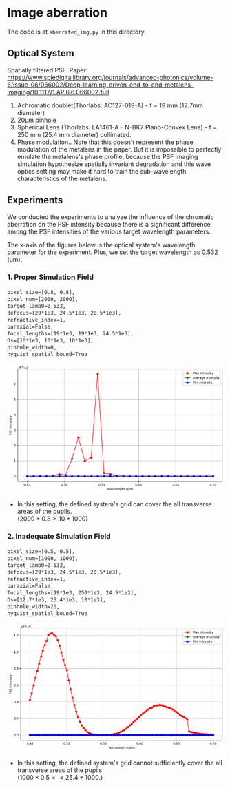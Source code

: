 # Image aberration 

The code is at `aberrated_img.py` in this directory.

## Optical System

Spatially filtered PSF.
Paper: https://www.spiedigitallibrary.org/journals/advanced-photonics/volume-6/issue-06/066002/Deep-learning-driven-end-to-end-metalens-imaging/10.1117/1.AP.6.6.066002.full
1. Achromatic doublet(Thorlabs: AC127-019-A) - f = 19 mm (12.7mm diameter)
2. 20µm pinhole
3. Spherical Lens (Thorlabs: LA1461-A - N-BK7 Plano-Convex Lens) - f = 250 mm (25.4 mm diameter) collimated.
4. Phase modulation.. Note that this doesn't represent the phase modulation of the metalens in the paper. But it is impossible to perfectly emulate the metalens's phase profile, because the PSF imaging simulation hypothesize spatially invariant degradation and this wave optics setting may make it hard to train the sub-wavelength characteristics of the metalens.

## Experiments

We conducted the experiments to analyze the influence of the chromatic aberration on the PSF intensity because there is a significant difference among the PSF intensities of the various target wavelength parameters.  


The x-axis of the figures below is the optical system's wavelength parameter for the experiment. Plus, we set the target wavelength as 0.532 (µm). 

### 1. Proper Simulation Field
    pixel_size=[0.8, 0.8],
    pixel_num=[2000, 2000],
    target_lamb0=0.532,
    defocus=[29*1e3, 24.5*1e3, 20.5*1e3],
    refractive_index=1,
    paraxial=False,
    focal_lengths=[19*1e3, 19*1e3, 24.5*1e3],
    Ds=[10*1e3, 10*1e3, 10*1e3],
    pinhole_width=0,
    nyquist_spatial_bound=True

<div align="center">
    <img src="./figures/aberrated_img/fig1.png" width="600">
</div>

- In this setting, the defined system's grid can cover the all transverse areas of the pupils.  
($2000*0.8 > 10*1000$)

### 2. Inadequate Simulation Field
    pixel_size=[0.5, 0.5],
    pixel_num=[1000, 1000],
    target_lamb0=0.532,
    defocus=[29*1e3, 24.5*1e3, 20.5*1e3],
    refractive_index=1,
    paraxial=False,
    focal_lengths=[19*1e3, 250*1e3, 24.5*1e3],
    Ds=[12.7*1e3, 25.4*1e3, 10*1e3],
    pinhole_width=20,
    nyquist_spatial_bound=True

<div align="center">
    <img src="./figures/aberrated_img/fig2.png" width="600">
</div>

- In this setting, the defined system's grid cannot sufficiently cover the all transverse areas of the pupils  
($1000\times0.5 << 25.4*1000$.)